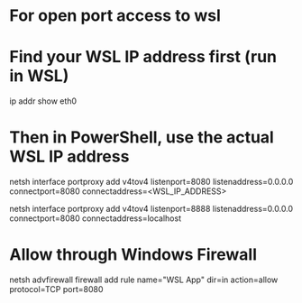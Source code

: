# For open port access to wsl

# Find your WSL IP address first (run in WSL)

ip addr show eth0

# Then in PowerShell, use the actual WSL IP address

netsh interface portproxy add v4tov4 listenport=8080 listenaddress=0.0.0.0 connectport=8080 connectaddress=<WSL_IP_ADDRESS>

netsh interface portproxy add v4tov4 listenport=8888 listenaddress=0.0.0.0 connectport=8080 connectaddress=localhost

# Allow through Windows Firewall

netsh advfirewall firewall add rule name="WSL App" dir=in action=allow protocol=TCP port=8080
